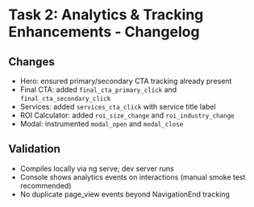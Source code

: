 # Task 2: Analytics & Tracking Enhancements - Changelog

## Changes

- Hero: ensured primary/secondary CTA tracking already present
- Final CTA: added `final_cta_primary_click` and `final_cta_secondary_click`
- Services: added `services_cta_click` with service title label
- ROI Calculator: added `roi_size_change` and `roi_industry_change`
- Modal: instrumented `modal_open` and `modal_close`

## Validation

- Compiles locally via ng serve; dev server runs
- Console shows analytics events on interactions (manual smoke test recommended)
- No duplicate page_view events beyond NavigationEnd tracking

